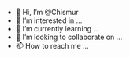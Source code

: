 - 👋 Hi, I’m @Chismur
- 👀 I’m interested in ...
- 🌱 I’m currently learning ...
- 💞️ I’m looking to collaborate on ...
- 📫 How to reach me ...

<!---
Chismur/Chismur is a ✨ special ✨ repository because its `README.md` (this file) appears on your GitHub profile.
You can click the Preview link to take a look at your changes.
--->

